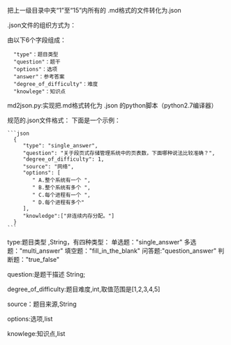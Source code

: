 把上一级目录中夹“1”至“15”内所有的 .md格式的文件转化为.json

.json文件的组织方式为：

   由以下6个字段组成：

      "type"：题目类型
      "question"：题干
      "options"：选项
      "answer"：参考答案
      "degree_of_difficulty"：难度
      "knowlege"：知识点
      
md2json.py:实现把.md格式转化为 .json  的python脚本（python2.7编译器）

规范的.json文件格式：
    下面是一个示例：
    
    ```json
      {
         "type": "single_answer",
         "question": "关于段页式存储管理系统中的页表数，下面哪种说法比较准确？",
         "degree_of_difficulty": 1,
         "source": "网络", 
         "options": [
            " A.整个系统有一个 ",
            " B.整个系统有多个 ",
            " C.每个进程有一个 ",
            " D.每个进程有多个"
         ],
         "knowledge":["非连续内存分配。"]
      }
    ```
  
   type:题目类型 ,String，有四种类型：
       单选题："single_answer"
       多选题："multi_answer"
       填空题："fill_in_the_blank"
       问答题:"question_answer"
       判断题："true_false"
   
   question:是题干描述 String;
   
   degree_of_difficulty:题目难度,int,取值范围是[1,2,3,4,5]
   
   source：题目来源,String
   
   options:选项,list
   
   knowlege:知识点,list
   
